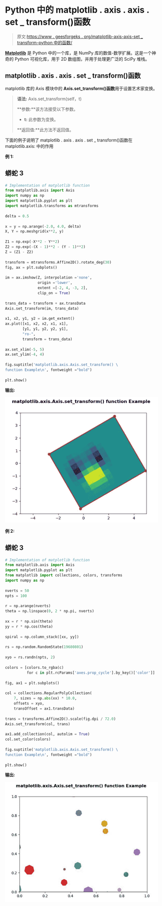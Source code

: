 # Python 中的 matplotlib . axis . axis . set _ transform()函数

> 原文:[https://www . geesforgeks . org/matplotlib-axis-axis-set _ transform-python 中的函数/](https://www.geeksforgeeks.org/matplotlib-axis-axis-set_transform-function-in-python/)

[**Matplotlib**](https://www.geeksforgeeks.org/python-introduction-matplotlib/) 是 Python 中的一个库，是 NumPy 库的数值-数学扩展。这是一个神奇的 Python 可视化库，用于 2D 数组图，并用于处理更广泛的 SciPy 堆栈。

## matplotlib . axis . axis . set _ transform()函数

matplotlib 库的 Axis 模块中的 **Axis.set_transform()函数**用于设置艺术家变换。

> **语法:** Axis.set_transform(self，t)
> 
> **参数:**该方法接受以下参数。
> 
> *   **t:** 此参数为变换。
> 
> **返回值:**此方法不返回值。

下面的例子说明了 matplotlib . axis . axis . set _ transform()函数在 matplotlib.axis:
中的作用

**例 1:**

## 蟒蛇 3

```py
# Implementation of matplotlib function
from matplotlib.axis import Axis
import numpy as np  
import matplotlib.pyplot as plt  
import matplotlib.transforms as mtransforms  

delta = 0.5

x = y = np.arange(-2.0, 4.0, delta)  
X, Y = np.meshgrid(x**2, y)  

Z1 = np.exp(-X**2 - Y**2)  
Z2 = np.exp(-(X - 1)**2 - (Y - 1)**2)  
Z = (Z1 - Z2)  

transform = mtransforms.Affine2D().rotate_deg(30)  
fig, ax = plt.subplots()  

im = ax.imshow(Z, interpolation ='none',  
               origin ='lower',  
               extent =[-2, 4, -3, 2],   
               clip_on = True)  

trans_data = transform + ax.transData  
Axis.set_transform(im, trans_data)  

x1, x2, y1, y2 = im.get_extent()  
ax.plot([x1, x2, x2, x1, x1],   
        [y1, y1, y2, y2, y1],  
        "ro-",  
        transform = trans_data)  

ax.set_xlim(-5, 5)  
ax.set_ylim(-4, 4)   

fig.suptitle('matplotlib.axis.Axis.set_transform() \
function Example\n', fontweight ="bold")  

plt.show() 
```

**输出:**

![](img/00ba1cb13179dfd0248f9b59a79ff6da.png)

**例 2:**

## 蟒蛇 3

```py
# Implementation of matplotlib function
from matplotlib.axis import Axis
import matplotlib.pyplot as plt  
from matplotlib import collections, colors, transforms  
import numpy as np  

nverts = 50
npts = 100

r = np.arange(nverts)  
theta = np.linspace(0, 2 * np.pi, nverts)  

xx = r * np.sin(theta)  
yy = r * np.cos(theta)  

spiral = np.column_stack([xx, yy])  

rs = np.random.RandomState(19680801)  

xyo = rs.randn(npts, 2)  

colors = [colors.to_rgba(c)  
          for c in plt.rcParams['axes.prop_cycle'].by_key()['color']]  

fig, ax1 = plt.subplots()  

col = collections.RegularPolyCollection(  
    7, sizes = np.abs(xx) * 10.0,   
    offsets = xyo,   
    transOffset = ax1.transData)  

trans = transforms.Affine2D().scale(fig.dpi / 72.0)  
Axis.set_transform(col, trans)   

ax1.add_collection(col, autolim = True)  
col.set_color(colors) 

fig.suptitle('matplotlib.axis.Axis.set_transform() \
function Example\n', fontweight ="bold")  

plt.show() 
```

**输出:**

![](img/fa76c1c73b762cf926aad130198a051b.png)